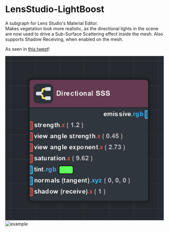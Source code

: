# LensStudio-LightBoost
A subgraph for Lens Studio's Material Editor.   
Makes vegetation look more realistic, as the directional lights in the scene are now used to drive a Sub-Surface Scattering effect inside the mesh.
Also supports Shadow Receiving, when enabled on the mesh.

As seen in [this tweet](https://twitter.com/gospookyhq/status/1511813331920859142?s=20&t=fXJ_9HSC6Q1gZGa7gCyL7g)!

![example](https://github.com/ar-gospooky/LensStudio-DirectionalSSS/blob/main/Media/img.png?raw=true)
![example](https://github.com/ar-gospooky/LensStudio-DirectionalSSS/blob/main/Media/Directional_SSS.gif?raw=true)
